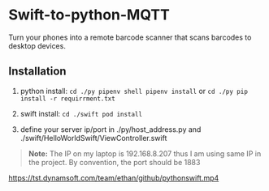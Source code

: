 # Swift-to-python-MQTT

Turn your phones into a remote barcode scanner that scans barcodes to desktop devices.

## Installation
1. python install:
`
cd ./py
pipenv shell
pipenv install
`
or
`
cd ./py
pip install -r requirrment.txt
`

2. swift install:
`
cd ./swift
pod install
`

3. define your server ip/port in  ./py/host_address.py and ./swift/HelloWorldSwift/ViewController.swift

> **Note:** The IP on my laptop is 192.168.8.207 thus I am using same IP in the project. By convention, the port should be 1883


<https://tst.dynamsoft.com/team/ethan/github/pythonswift.mp4>